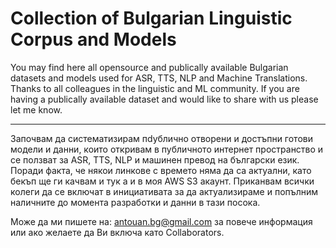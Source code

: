 # Collection of Bulgarian Linguistic Corpus and Models
You may find here all opensource and publically available Bulgarian datasets and models used for ASR, TTS, NLP and Machine Translations. Thanks to all colleagues in the linguistic and ML community. 
If you are having a publically available dataset and would like to share with us please let me know. 
__________________________
Започвам да систематизирам пdублично отворени и достъпни готови модели и данни, които откривам в публичното интернет пространство и се ползват за ASR, TTS, NLP и машинен превод на български език. 
Поради факта, че някои линкове с времето няма да са актуални, като бекъп ще ги качвам и тук а и в моя AWS S3 акаунт.
Приканвам всички колеги да се включат в инициативата за да актуализираме и попълним наличните до момента разработки и данни в тази посока.

Може да ми пишете на: antouan.bg@gmail.com за повече информация или ако желаете да Ви включа като Collaborators.
